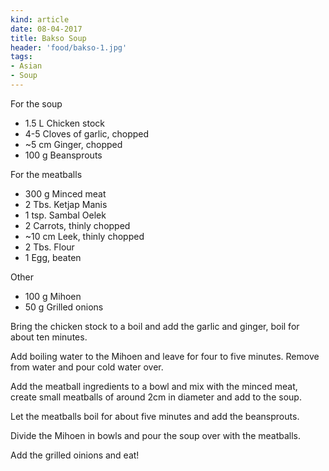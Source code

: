 ```yaml
---
kind: article
date: 08-04-2017
title: Bakso Soup
header: 'food/bakso-1.jpg'
tags:
- Asian
- Soup
---
```


For the soup

* 1.5 L Chicken stock
* 4-5 Cloves of garlic, chopped
* ~5 cm Ginger, chopped
* 100 g Beansprouts

For the meatballs

* 300 g Minced meat
* 2 Tbs. Ketjap Manis
* 1 tsp. Sambal Oelek
* 2 Carrots, thinly chopped
* ~10 cm Leek, thinly chopped
* 2 Tbs. Flour
* 1 Egg, beaten

Other

* 100 g Mihoen
* 50 g Grilled onions

Bring the chicken stock to a boil and add the garlic and ginger, boil for about ten minutes.

Add boiling water to the Mihoen and leave for four to five minutes. Remove from water and pour cold water over.

Add the meatball ingredients to a bowl and mix with the minced meat, create small meatballs of around 2cm in diameter and add to the soup.

Let the meatballs boil for about five minutes and add the beansprouts.

Divide the Mihoen in bowls and pour the soup over with the meatballs.

Add the grilled oinions and eat!
